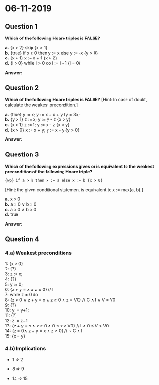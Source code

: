 # 06-11-2019

## Question 1

**Which of the following Hoare triples is FALSE?**

**a.** {x > 2} skip {x > 1}  
**b.** {true} if x ≥ 0 then y := x else y := -x {y > 0}  
**c.** {x > 1} x := x + 1 {x > 2}  
**d.** {i > 0} while i > 0 do i := i - 1 {i = 0}  

**Answer:**

## Question 2

**Which of the following Hoare triples is FALSE?**
[Hint: In case of doubt, calculate the weakest precondition.]

**a.** {true} y := x; y := x + x + y {y = 3x}  
**b.** {y > 1} z := x; y := y - z {x > y}  
**c.** {x > 1} z := 1; y := x - z {x > y}  
**d.** {x > 0} x :=  x + y; y := x - y {y > 0}  

**Answer:**

## Question 3

**Which of the following expressions gives or is equivalent to the weakest precondition of the following Hoare triple?**
   ```
   {wp} if a > b then x := a else x := b {x > 0}
   ```
[Hint: the given conditional statement is equivalent to x := max(a, b).]

**a.** x > 0  
**b.** a > 0 ∨ b > 0  
**c.** a > 0 ∧ b > 0  
**d.** true  

**Answer:**

## Question 4
### 4.a) Weakest preconditions

 1:  {x ≥ 0}     
 2:  {?}  
 3:  z := x;  
 4:  {?}  
 5:  y := 0;   
 6:  {z + y = x ∧ z ≥ 0}  // I   
 7:  while z ≠ 0 do   
 8:        {z ≠ 0 ∧  z + y = x ∧ z ≥ 0 ∧ z = V0}  // C ∧ I ∧ V = V0  
 9:        {?}     
10:        y := y+1;  
11:       {?}   
12:        z := z−1  
13:        {z + y = x ∧ z ≥ 0 ∧ 0 ≤ z < V0}  // I ∧ 0 ≤ V < V0    
14:  {z = 0∧ z + y = x ∧ z ≥ 0}  // ¬ C ∧ I   
15:  {x = y}  

### 4.b) Implications 

* 1 ⇒ 2

* 8 ⇒ 9

* 14 ⇒ 15
